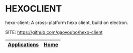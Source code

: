 # HEXOCLIENT
 
 hexo-client: A cross-platform hexo client, build on electron. 
 
 SITE: https://github.com/gaoyoubo/hexo-client

 | [Applications](https://portable-linux-apps.github.io/apps.html) | [Home](https://portable-linux-apps.github.io)
 | --- | --- |
